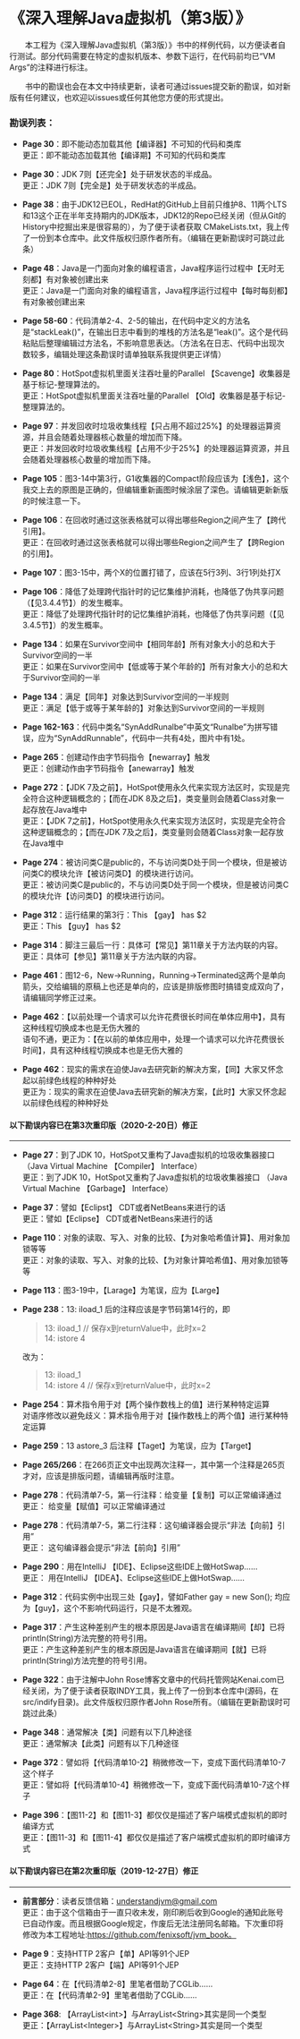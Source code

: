# 《深入理解Java虚拟机（第3版）》
　　本工程为《深入理解Java虚拟机（第3版）》书中的样例代码，以方便读者自行测试。部分代码需要在特定的虚拟机版本、参数下运行，在代码前均已“VM Args”的注释进行标注。

　　书中的勘误也会在本文中持续更新，读者可通过issues提交新的勘误，如对新版有任何建议，也欢迎以issues或任何其他您方便的形式提出。

### 勘误列表：

  - **Page 30**：即不能动态加载其他【编译器】不可知的代码和类库
<br>更正：即不能动态加载其他【编译期】不可知的代码和类库

- **Page 30**：JDK 7则【还完全】处于研发状态的半成品。
<br>更正：JDK 7则【完全是】处于研发状态的半成品。

- **Page 38**：由于JDK12已EOL，RedHat的GitHub上目前只维护8、11两个LTS和13这个正在半年支持期内的JDK版本，JDK12的Repo已经关闭（但从Git的History中挖掘出来是很容易的），为了便于读者获取 CMakeLists.txt，我上传了一份到本仓库中。此文件版权归原作者所有。（编辑在更新勘误时可跳过此条）

- **Page 48**：Java是一门面向对象的编程语言，Java程序运行过程中【无时无刻都】有对象被创建出来
<br>更正：Java是一门面向对象的编程语言，Java程序运行过程中【每时每刻都】有对象被创建出来

- **Page 58-60**：代码清单2-4、2-5的输出，在代码中定义的方法名是“stackLeak()”，在输出日志中看到的堆栈的方法名是“leak()”。这个是代码粘贴后整理编辑过方法名，不影响意思表达。（方法名在日志、代码中出现次数较多，编辑处理这条勘误时请单独联系我提供更正详情）

- **Page 80**：HotSpot虚拟机里面关注吞吐量的Parallel 【Scavenge】收集器是基于标记-整理算法的。
<br>更正：HotSpot虚拟机里面关注吞吐量的Parallel 【Old】收集器是基于标记-整理算法的。

- **Page 97**：并发回收时垃圾收集线程【只占用不超过25%】的处理器运算资源，并且会随着处理器核心数量的增加而下降。
<br>更正：并发回收时垃圾收集线程【占用不少于25%】的处理器运算资源，并且会随着处理器核心数量的增加而下降。

- **Page 105**：图3-14中第3行，G1收集器的Compact阶段应该为【浅色】，这个我交上去的原图是正确的，但编辑重新画图时候涂层了深色。请编辑更新新版的时候注意一下。

- **Page 106**：在回收时通过这张表格就可以得出哪些Region之间产生了【跨代引用】。
<br>更正：在回收时通过这张表格就可以得出哪些Region之间产生了【跨Region的引用】。

- **Page 107**：图3-15中，两个X的位置打错了，应该在5行3列、3行1列处打X

- **Page 106**：降低了处理跨代指针时的记忆集维护消耗，也降低了伪共享问题（【见3.4.4节】）的发生概率。
<br>更正：降低了处理跨代指针时的记忆集维护消耗，也降低了伪共享问题（【见3.4.5节】）的发生概率。

- **Page 134**：如果在Survivor空间中【相同年龄】所有对象大小的总和大于Survivor空间的一半
<br>更正：如果在Survivor空间中【低或等于某个年龄的】所有对象大小的总和大于Survivor空间的一半

- **Page 134**：满足【同年】对象达到Survivor空间的一半规则
<br>更正：满足【低于或等于某年龄的】对象达到Survivor空间的一半规则

- **Page 162-163**：代码中类名“SynAddRunalbe”中英文“Runalbe”为拼写错误，应为“SynAddRunnable”，代码中一共有4处，图片中有1处。

- **Page 265**：创建动作由字节码指令【newarray】触发
<br>更正：创建动作由字节码指令【anewarray】触发

- **Page 272**：【JDK 7及之前】，HotSpot使用永久代来实现方法区时，实现是完全符合这种逻辑概念的；【而在JDK 8及之后】，类变量则会随着Class对象一起存放在Java堆中
<br>更正：【JDK 7之前】，HotSpot使用永久代来实现方法区时，实现是完全符合这种逻辑概念的；【而在JDK 7及之后】，类变量则会随着Class对象一起存放在Java堆中

- **Page 274**：被访问类C是public的，不与访问类D处于同一个模块，但是被访问类C的模块允许【被访问类D】的模块进行访问。
<br>更正：被访问类C是public的，不与访问类D处于同一个模块，但是被访问类C的模块允许【访问类D】的模块进行访问。

- **Page 312**：运行结果的第3行：This 【gay】 has $2
<br>更正：This 【guy】 has $2

- **Page 314**：脚注三最后一行：具体可【常见】第11章关于方法内联的内容。
<br>更正：具体可【参见】第11章关于方法内联的内容。

- **Page 461**：图12-6，New->Running，Running->Terminated这两个是单向箭头，交给编辑的原稿上也还是单向的，应该是排版修图时搞错变成双向了，请编辑同学修正过来。

- **Page 462**：【以前处理一个请求可以允许花费很长时间在单体应用中】，具有这种线程切换成本也是无伤大雅的
<br>语句不通，更正为：【在以前的单体应用中，处理一个请求可以允许花费很长时间】，具有这种线程切换成本也是无伤大雅的

- **Page 462**：现实的需求在迫使Java去研究新的解决方案，【同】大家又怀念起以前绿色线程的种种好处
<br>更正为：现实的需求在迫使Java去研究新的解决方案，【此时】大家又怀念起以前绿色线程的种种好处

#### 以下勘误内容已在第3次重印版（2020-2-20日）修正
------
- **Page 27**：到了JDK 10，HotSpot又重构了Java虚拟机的垃圾收集器接口 （Java Virtual Machine 【Compiler】 Interface）
  <br>更正：到了JDK 10，HotSpot又重构了Java虚拟机的垃圾收集器接口 （Java Virtual Machine 【Garbage】 Interface）
  
- **Page 37**：譬如【Eclipst】 CDT或者NetBeans来进行的话
  <br>更正：譬如【Eclipse】 CDT或者NetBeans来进行的话
  
- **Page 110**：对象的读取、写入、对象的比较、【为对象哈希值计算】、用对象加锁等等
  <br>更正：对象的读取、写入、对象的比较、【为对象计算哈希值】、用对象加锁等等
  
- **Page 113**：图3-19中，【Larage】为笔误，应为【Large】

- **Page 238**：13: iload_1 后的注释应该是字节码第14行的，即
  >   13:  iload_1   // 保存x到returnValue中，此时x=2  
  >   14:  istore  4  

  改为：
  >   13:  iload_1    
  >   14:  istore  4  // 保存x到returnValue中，此时x=2
  
- **Page 254**：算术指令用于对【两个操作数栈上的值】进行某种特定运算
 <br>对语序修改以避免歧义：算术指令用于对【操作数栈上的两个值】进行某种特定运算
 
- **Page 259**：13 astore_3 后注释【Taget】为笔误，应为【Target】

- **Page 265/266**：在266页正文中出现两次注释一，其中第一个注释是265页才对，应该是排版问题，请编辑再版时注意。

- **Page 278**：代码清单7-5，第一行注释：给变量【复制】可以正常编译通过
 <br>更正：
 给变量【赋值】可以正常编译通过
 
 - **Page 278**：代码清单7-5，第二行注释：这句编译器会提示“非法【向前】引用”
 <br>更正：
 这句编译器会提示“非法【前向】引用”
 
- **Page 290**：用在IntelliJ 【IDE】、Eclipse这些IDE上做HotSwap……
 <br>更正：
 用在IntelliJ 【IDEA】、Eclipse这些IDE上做HotSwap……
 
- **Page 312**：代码实例中出现三处【gay】，譬如Father gay = new Son(); 均应为【guy】，这个不影响代码运行，只是不太雅观。

- **Page 317**：产生这种差别产生的根本原因是Java语言在编译期间【却】已将println(String)方法完整的符号引用。
 <br>更正：产生这种差别产生的根本原因是Java语言在编译期间【就】已将println(String)方法完整的符号引用。

- **Page 322**：由于注解中John Rose博客文章中的代码托管网站Kenai.com已经关闭，为了便于读者获取INDY工具，我上传了一份到本仓库中(源码，在src/indify目录)。此文件版权归原作者John Rose所有。（编辑在更新勘误时可跳过此条）

- **Page 348**：通常解决【类】问题有以下几种途径
 <br>更正：通常解决【此类】问题有以下几种途径

- **Page 372**：譬如将【代码清单10-2】稍微修改一下，变成下面代码清单10-7这个样子
 <br>更正：譬如将【代码清单10-4】稍微修改一下，变成下面代码清单10-7这个样子

- **Page 396**：【图11-2】和【图11-3】都仅仅是描述了客户端模式虚拟机的即时编译方式
 <br>更正：【图11-3】和【图11-4】都仅仅是描述了客户端模式虚拟机的即时编译方式
 
  
#### 以下勘误内容已在第2次重印版（2019-12-27日）修正
------
- **前言部分**：读者反馈信箱：understandjvm@gmail.com 
  <br>更正：由于这个信箱由于一直只收未发，刚印刷后收到Google的通知此账号已自动作废。而且根据Google规定，作废后无法注册同名邮箱。下次重印将修改为本工程地址:https://github.com/fenixsoft/jvm_book。

- **Page 9**：支持HTTP 2客户【单】API等91个JEP
  <br>更正：支持HTTP 2客户【端】API等91个JEP

- **Page 64**：在【代码清单2-8】里笔者借助了CGLib……
  <br>更正：在【代码清单2-9】里笔者借助了CGLib……

- **Page 368**: 【ArrayList&lt;int&gt;】与ArrayList&lt;String&gt;其实是同一个类型
  <br>更正：【ArrayList&lt;Integer&gt;】与ArrayList&lt;String&gt;其实是同一个类型
